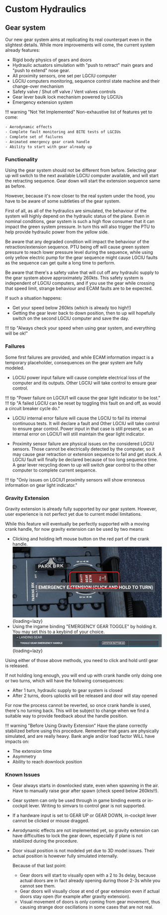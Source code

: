 # Custom Hydraulics

## Gear system
Our new gear system aims at replicating its real counterpart even in the slightest details. While more improvements will come, the current system already features:

- Rigid body physics of gears and doors
- Hydraulic actuators simulation with "push to retract" main gears and "push to extend" nose gear. 
- All proximity sensors, one set per LGCIU computer
- LGCIU computers monitoring, sequence control state machine and their change-over mechanism
- Safety valve / Shut off valve / Vent valves controls
- Gear lever baulk lock mechanism powered by LGCIUs
- Emergency extension system

!!! warning "Not Yet Implemented"
    Non-exhaustive list of features yet to come:

    - Aerodynamic effects
    - Complete fault monitoring and BITE tests of LGCIUs
    - Complete set of failures
    - Animated emergency gear crank handle
    - Ability to start with gear already up

### Functionality
Using the gear system should not be different from before. Selecting gear up will switch to the next available LGCIU computer available, and will start the retracting sequence. Gear down will start the extension sequence same as before.

However, because it's now closer to the real system under the hood, you have to be aware of some subtleties of the gear system.

First of all, as all of the hydraulics are simulated, the behaviour of the system will highly depend on the hydraulic status of the plane. Even in nominal conditions, gear system is 
such a high flow consumer that it can impact the green system pressure. In turn this will also trigger the PTU to help provide hydraulic power from the yellow side. 

Be aware that any degraded condition will impact the behaviour of the retraction/extension sequence. PTU being off will cause green system pressure to reach lower pressure level during the sequence, while using only yellow electric pump for the gear sequence might cause LGCIU faults as the sequence can get quite a long time to perform.

Be aware that there's a safety valve that will cut off any hydraulic supply to the gear system above approximately 260kts. This safety system is independent of LGCIU computers, and if you use the gear while crossing that speed limit, strange behaviour and ECAM faults are to be expected.

If such a situation happens:

- Get your speed below 260kts (which is already too high!!)
- Getting the gear lever back to down position, then to up will hopefully switch on the second LGCIU computer and save the day.

!!! tip "Always check your speed when using gear system, and everything will be ok!"  

### Failures
Some first failures are provided, and while ECAM information impact is a temporary placeholder, consequences on the gear system are fully modeled.

- LGCIU power input failure will cause complete electrical loss of the computer and its outputs. Other LGCIU will take control to ensure gear control. 

!!! tip "Power failure on LGCIU1 will cause the gear light indicator to be lost."
!!! tip "A failed LGCIU can be reset by toggling this fault on and off, as would a circuit breaker cycle do."

- LGCIU internal error failure will cause the LGCIU to fail its internal continuous tests. It will declare a fault and Other LGCIU will take control to ensure gear control. Power input in that case is still present, so an internal error on LGCIU1 will still maintain the gear light indicator.

- Proximity sensor failure are physical issues on the considered LGCIU sensors. Those cannot be electrically detected by the computer, so it may cause gear retraction or extension sequence to fail and get stuck. A LGCIU fault will finally be declared because of too long sequence time. A gear lever recycling down to up will switch gear control to the other computer to complete current sequence.

!!! tip "Only issues on LGCIU1 proximity sensors will show erroneous information on gear light indicator."

### Gravity Extension
Gravity extension is already fully supported by our gear system. However, user experience is not perfect yet due to current model limitations.

While this feature will eventually be perfectly supported with a moving crank handle, for now gravity extension can be used by two means:

- Clicking and holding left mouse button on the red part of the crank handle.
![Clickable emergency handle reference](../assets/custom-hydraulics/gear/crank_handle.png "Clickable emergency handle reference"){loading=lazy}
- Using the ingame binding "EMERGENCY GEAR TOGGLE" by holding it. You may set this to a keybind of your choice.
![In-game binding reference](../assets/custom-hydraulics/gear/emergency_input.png "In-game binding reference"){loading=lazy}
  
Using either of those above methods, you need to click and hold until gear is released. 

If not holding long enough, you will end up with crank handle only doing one or two turns, which will have the following consequences:

- After 1 turn, hydraulic supply to gear system is closed
- After 2 turns, doors uplocks will be released and door will stay opened

For now the process cannot be reverted, so once crank handle is used, there's no turning back. This will be subject to change when we find a suitable way to provide feedback about the handle position.

!!! warning "Before Using Gravity Extension"
    Have the plane correctly stabilized before using this procedure. Remember that gears are physically simulated, and are really heavy. Bank angle and/or load factor WILL have 
    impacts on:

  - The extension time  
  - Asymmetry  
  - Ability to reach downlock position

### Known Issues
- Gear always starts in downlocked state, even when spawning in the air. Have to manually raise gear after spawn (check speed below 260kts!!).
- Gear system can only be used through in game binding events or in-cockpit lever. Writing to simvars to control gear is not supported.
- If a hardware input is set to GEAR UP or GEAR DOWN, in-cockpit lever cannot be clicked or mouse dragged.
- Aerodynamic effects are not implemented yet, so gravity extension can have difficulties to lock the gear down, especially if plane is not stabilized during the procedure.

- Door visual position is not modeled yet due to 3D model issues. Their actual position is however fully simulated internally.

  Because of that last point:
  
   - Gear doors will start to visually open with a 2 to 3s delay, because actual doors are in fact already opening during those 2-3s while you cannot see them.
   - Gear doors will visually close at end of gear extension even if actual doors stay open (for example after gravity extension).
   - Visual movement of doors is only coming from gear movement, thus causing strange door oscillations in some cases that are not real.

